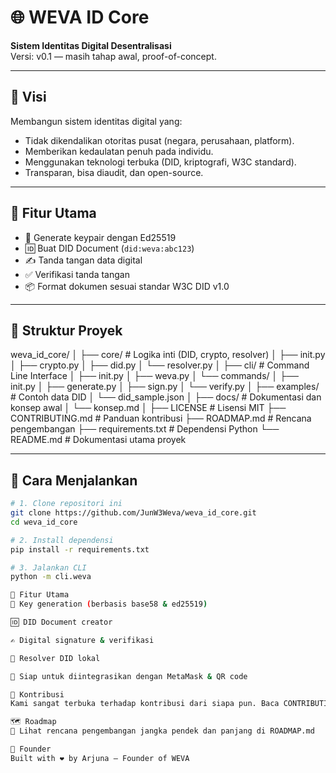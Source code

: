 # 🌐 WEVA ID Core

**Sistem Identitas Digital Desentralisasi**  
Versi: v0.1 — masih tahap awal, proof-of-concept.

---

## 🧭 Visi

Membangun sistem identitas digital yang:

- Tidak dikendalikan otoritas pusat (negara, perusahaan, platform).
- Memberikan kedaulatan penuh pada individu.
- Menggunakan teknologi terbuka (DID, kriptografi, W3C standard).
- Transparan, bisa diaudit, dan open-source.

---

## 🔧 Fitur Utama

- 🔐 Generate keypair dengan Ed25519
- 🆔 Buat DID Document (`did:weva:abc123`)
- ✍️ Tanda tangan data digital
- ✅ Verifikasi tanda tangan
- 📦 Format dokumen sesuai standar W3C DID v1.0

---

## 📁 Struktur Proyek

weva_id_core/
│
├── core/ # Logika inti (DID, crypto, resolver)
│ ├── init.py
│ ├── crypto.py
│ ├── did.py
│ └── resolver.py
│
├── cli/ # Command Line Interface
│ ├── init.py
│ ├── weva.py
│ └── commands/
│ ├── init.py
│ ├── generate.py
│ ├── sign.py
│ └── verify.py
│
├── examples/ # Contoh data DID
│ └── did_sample.json
│
├── docs/ # Dokumentasi dan konsep awal
│ └── konsep.md
│
├── LICENSE # Lisensi MIT
├── CONTRIBUTING.md # Panduan kontribusi
├── ROADMAP.md # Rencana pengembangan
├── requirements.txt # Dependensi Python
└── README.md # Dokumentasi utama proyek 


---

## 🚀 Cara Menjalankan

```bash
# 1. Clone repositori ini
git clone https://github.com/JunW3Weva/weva_id_core.git
cd weva_id_core

# 2. Install dependensi
pip install -r requirements.txt

# 3. Jalankan CLI
python -m cli.weva

🔑 Fitur Utama
🔐 Key generation (berbasis base58 & ed25519)

🆔 DID Document creator

✍️ Digital signature & verifikasi

🧠 Resolver DID lokal

🧪 Siap untuk diintegrasikan dengan MetaMask & QR code

🤝 Kontribusi
Kami sangat terbuka terhadap kontribusi dari siapa pun. Baca CONTRIBUTING.md untuk mengetahui cara kamu bisa ikut serta

🗺️ Roadmap
📌 Lihat rencana pengembangan jangka pendek dan panjang di ROADMAP.md

👤 Founder
Built with ❤️ by Arjuna — Founder of WEVA
